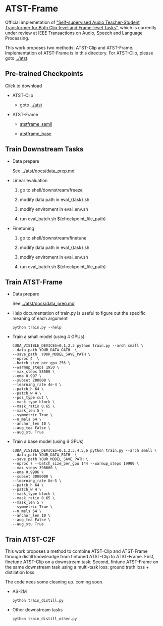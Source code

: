 # ATST-Frame

Official implemetation of ["Self-supervised Audio Teacher-Student Transformer
for Both Clip-level and Frame-level Tasks"](https://arxiv.org/abs/2306.04186), which is currently under review at IEEE Transactions on Audio, Speech and Language Processing.

This work proposes two methods: ATST-Clip and ATST-Frame. Implementation of ATST-Frame is in this directory. For ATST-Clip, please goto [../atst](../atst).

## Pre-trained Checkpoints 

Click to download
- ATST-Clip
    - goto [../atst](../atst)
- ATST-Frame

    - [atstframe_samll](https://drive.google.com/file/d/1xZoOTuxV415icYONYbeFQzgrmJQf4a4B/view?usp=sharing)

    - [atstframe_base](https://drive.google.com/file/d/1bGJSZWlAIIJ6GL5Id5dW0PTB72DL-QDQ/view?usp=sharing)

## Train Downstream Tasks

- Data prepare

    See [../atst/docs/data_prep.md](../atst/docs/data_prep.md)

- Linear evaluation

    1. go to shell/downstream/freeze

    2. modify data path in eval_{task}.sh 

    3. modify enviroment in eval_env.sh 

    4. run eval_batch.sh ${checkpoint_file_path}



- Finetuning

    1. go to shell/downstream/finetune

    2. modify data path in eval_{task}.sh 

    3. modify enviroment in eval_env.sh

    4. run eval_batch.sh ${checkpoint_file_path}

## Train ATST-Frame

- Data prepare

    See [../atst/docs/data_prep.md](../atst/docs/data_prep.md)

- Help documentation of train.py is useful to figure out the specific meaning of each argument

    ```
    python train.py --help

    ```
- Train a small model (using 4 GPUs)
    ```
    CUDA_VISIBLE_DEVICES=0,1,2,3 python train.py --arch small \
    --data_path YOUR_DATA_OATH  \
    --save_path  YOUR_MODEL_SAVE_PATH \
    --nproc 4  \
    --batch_size_per_gpu 256 \
    --warmup_steps 1950 \
    --max_steps 58500 \
    --ema 0.997 \
    --subset 200000 \
    --learning_rate 4e-4 \
    --patch_h 64 \
    --patch_w 4 \
    --pos_type cut \
    --mask_type block \
    --mask_ratio 0.65 \
    --mask_len 5 \
    --symmetric True \
    --n_mels 64 \
    --anchor_len 10 \
    --aug_tea False \
    --aug_stu True
    ```


- Train a base model (using 6 GPUs)
    ```
    CUDA_VISIBLE_DEVICES=0,1,2,3,4,5,6 python train.py --arch small \ 
    --data_path YOUR_DATA_PATH  \
    --save_path YOUR_MODEL_SAVE_PATH \ 
    --nproc 7 --batch_size_per_gpu 144 --warmup_steps 19900 \
    --max_steps 398000 \
    --ema 0.9996 \
    --subset 3000000 \
    --learning_rate 8e-5 \
    --patch_h 64 \
    --patch_w 4 \
    --mask_type block \
    --mask_ratio 0.65 \
    --mask_len 5 \
    --symmetric True \
    --n_mels 64 \
    --anchor_len 10 \
    --aug_tea False \
    --aug_stu True
    ```

## Train ATST-C2F

This work proposes a method to combine ATST-Clip and ATST-Frame through distill knowleadge from fintuned ATST-Clip to ATST-Frame. First, finetune ATST-Clip on a downstream task; Second, fintune ATST-Frame on the same downstream task using a multi-task loss: ground truth loss + distilation loss.

The code nees some cleaning up.  coming soon.
- AS-2M
    ```
    python train_distill.py
    ```
- Other downstream tasks
    ```
    python train_distill_other.py
    ```
